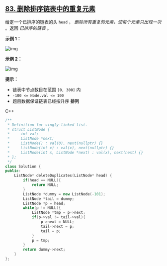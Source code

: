 ## [83. 删除排序链表中的重复元素](https://leetcode-cn.com/problems/remove-duplicates-from-sorted-list/)

给定一个已排序的链表的头 `head` ， *删除所有重复的元素，使每个元素只出现一次* 。返回 *已排序的链表* 。

 

**示例 1：**

![img](https://assets.leetcode.com/uploads/2021/01/04/list1.jpg)

**示例 2：**

![img](https://assets.leetcode.com/uploads/2021/01/04/list2.jpg)

 

**提示：**

- 链表中节点数目在范围 `[0, 300]` 内
- `-100 <= Node.val <= 100`
- 题目数据保证链表已经按升序 **排列**

C++

```c++
/**
 * Definition for singly-linked list.
 * struct ListNode {
 *     int val;
 *     ListNode *next;
 *     ListNode() : val(0), next(nullptr) {}
 *     ListNode(int x) : val(x), next(nullptr) {}
 *     ListNode(int x, ListNode *next) : val(x), next(next) {}
 * };
 */
class Solution {
public:
    ListNode* deleteDuplicates(ListNode* head) {
        if(head == NULL){
            return NULL;
        }
        ListNode *dummy = new ListNode(-101);
        ListNode *tail = dummy;
        ListNode *p = head;
        while(p != NULL){
            ListNode *tmp = p->next;
            if(p->val != tail->val){
                p->next = NULL;
                tail->next = p;
                tail = p;
            }
            p = tmp;
        }
        return dummy->next;
    }
};
```
